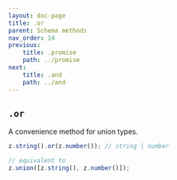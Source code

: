 ```yaml
---
layout: doc-page
title: .or
parent: Schema methods
nav_order: 14
previous:
    title: .promise
    path: ../promise
next:
    title: .and
    path: ../and
---
```


## `.or`

A convenience method for union types.

```ts
z.string().or(z.number()); // string | number

// equivalent to
z.union([z.string(), z.number()]);
```